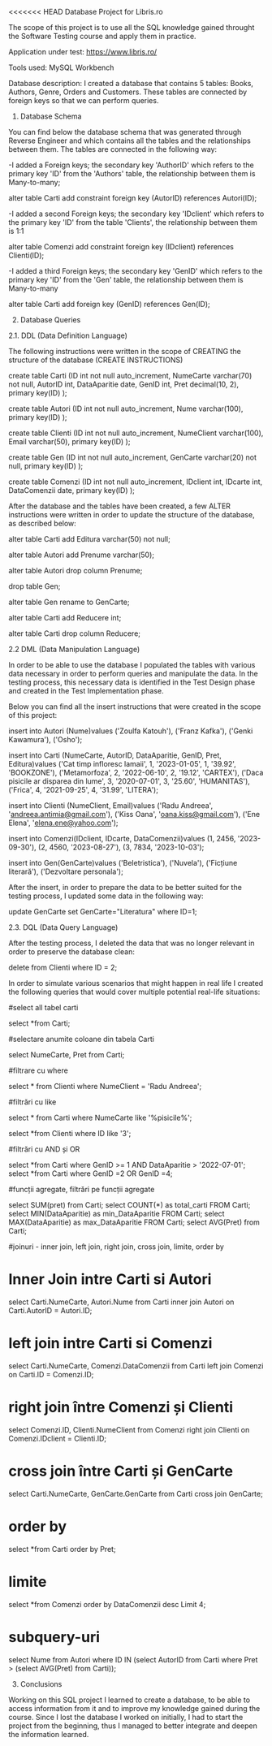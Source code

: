 <<<<<<< HEAD
Database Project for Libris.ro

The scope of this project is to use all the SQL knowledge gained throught the Software Testing course and apply them in practice.

Application under test: https://www.libris.ro/

Tools used: MySQL Workbench

Database description: I created a database that contains 5 tables: Books, Authors, Genre, Orders and Customers. These tables are connected by foreign keys so that we can perform queries.

1. Database Schema

You can find below the database schema that was generated through Reverse Engineer and which contains all the tables and the relationships between them.
The tables are connected in the following way:

-I added a Foreign keys; the secondary key 'AuthorID' which refers to the primary key 'ID' from the 'Authors' table, the relationship between them is Many-to-many;

alter table Carti add constraint foreign key (AutorID) references Autori(ID);

-I added a second Foreign keys; the secondary key 'IDclient' which refers to the primary key 'ID' from the table 'Clients', the relationship between them is 1:1

alter table Comenzi add constraint foreign key (IDclient) references Clienti(ID);

-I added a third Foreign keys; the secondary key 'GenID' which refers to the primary key 'ID' from the 'Gen' table, the relationship between them is Many-to-many

alter table Carti add foreign key (GenID) references Gen(ID);

2. Database Queries

  2.1. DDL (Data Definition Language)

The following instructions were written in the scope of CREATING the structure of the database (CREATE INSTRUCTIONS)

create table Carti
(ID int not null auto_increment,
NumeCarte varchar(70) not null,
AutorID int,
DataAparitie date,
GenID int,
Pret decimal(10, 2),
primary key(ID)
);

create table Autori
(ID int not null auto_increment,
Nume varchar(100),
primary key(ID)
);

create table Clienti
(ID int not null auto_increment,
NumeClient varchar(100),
Email varchar(50),
primary key(ID)
);

create table Gen
(ID int not null auto_increment,
GenCarte varchar(20) not null,
primary key(ID)
);

create table Comenzi
(ID int not null auto_increment,
IDclient int,
IDcarte int,
DataComenzii date,
primary key(ID)
);

After the database and the tables have been created, a few ALTER instructions were written in order to update the structure of the database, as described below:

alter table Carti add Editura varchar(50) not null;

alter table Autori
add Prenume varchar(50);

alter table Autori
drop column Prenume;

drop table Gen;

alter table Gen
rename to GenCarte;


alter table Carti
add Reducere int;

alter table Carti
drop column Reducere;


  2.2 DML (Data Manipulation Language)

In order to be able to use the database I populated the tables with various data necessary in order to perform queries and manipulate the data. In the testing process, this necessary data is identified in the Test Design phase and created in the Test Implementation phase.

Below you can find all the insert instructions that were created in the scope of this project:


insert into Autori (Nume)values
('Zoulfa Katouh'),
('Franz Kafka'),
('Genki Kawamura'),
('Osho');


insert into Carti (NumeCarte, AutorID, DataAparitie, GenID, Pret, Editura)values
('Cat timp infloresc lamaii', 1, '2023-01-05', 1, '39.92', 'BOOKZONE'),
('Metamorfoza', 2, '2022-06-10', 2, '19.12', 'CARTEX'),
('Daca pisicile ar disparea din lume', 3, '2020-07-01', 3, '25.60', 'HUMANITAS'),
('Frica', 4, '2021-09-25', 4, '31.99', 'LITERA');


insert into Clienti (NumeClient, Email)values
('Radu Andreea', 'andreea.antimia@gmail.com'),
('Kiss Oana', 'oana.kiss@gmail.com'),
('Ene Elena', 'elena.ene@yahoo.com');


insert into Comenzi(IDclient, IDcarte, DataComenzii)values
(1, 2456, '2023-09-30'),
(2, 4560, '2023-08-27'),
(3, 7834, '2023-10-03');


insert into Gen(GenCarte)values
('Beletristica'),
('Nuvela'),
('Ficțiune literară'),
('Dezvoltare personala');

After the insert, in order to prepare the data to be better suited for the testing process, I updated some data in the following way:

update GenCarte set GenCarte="Literatura" where ID=1;

  2.3. DQL (Data Query Language)

After the testing process, I deleted the data that was no longer relevant in order to preserve the database clean:

delete from Clienti
where ID = 2;


In order to simulate various scenarios that might happen in real life I created the following queries that would cover multiple potential real-life situations:

#select all tabel carti

select *from Carti;

#selectare anumite coloane din tabela Carti

select NumeCarte, Pret  from Carti;

#filtrare cu where

select * from Clienti where NumeClient = 'Radu Andreea';

#filtrări cu like

select * from Carti where NumeCarte like '%pisicile%';

select *from Clienti
where ID like '3';

#filtrări cu AND și OR

select *from Carti where GenID >= 1 AND DataAparitie > '2022-07-01';
select *from Carti where GenID =2 OR GenID =4;

#funcții agregate, filtrări pe funcții agregate

select SUM(pret) from Carti;
select COUNT(*) as total_carti FROM Carti;
select MIN(DataAparitie) as min_DataAparitie FROM Carti;
select MAX(DataAparitie) as max_DataAparitie FROM Carti;
select AVG(Pret) from Carti;

#joinuri - inner join, left join, right join, cross join, limite, order by

# Inner Join intre Carti si Autori

select Carti.NumeCarte, Autori.Nume from Carti inner join Autori on Carti.AutorID = Autori.ID;

# left join intre Carti si Comenzi

select Carti.NumeCarte, Comenzi.DataComenzii from Carti left join Comenzi on Carti.ID = Comenzi.ID;

# right join între Comenzi și Clienti

select Comenzi.ID, Clienti.NumeClient from Comenzi right join Clienti on Comenzi.IDclient = Clienti.ID;

# cross join între Carti și GenCarte

select Carti.NumeCarte, GenCarte.GenCarte from Carti cross join GenCarte;

# order by

select *from Carti order by Pret;

# limite
select *from Comenzi order by DataComenzii desc Limit 4;

# subquery-uri
select Nume from Autori where ID IN (select AutorID from Carti where Pret > (select AVG(Pret) from Carti));

3. Conclusions

Working on this SQL project I learned to create a database, to be able to access information from it and to improve my knowledge gained during the course.
Since I lost the database I worked on initially, I had to start the project from the beginning, thus I managed to better integrate and deepen the information learned.
